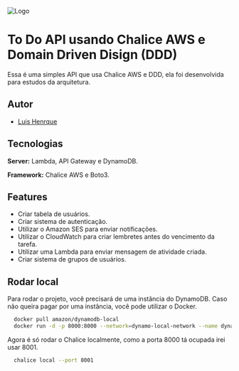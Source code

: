 
![Logo](https://aws.github.io/chalice/_images/chalice-logo-whitespace.png)


# To Do API usando Chalice AWS e Domain Driven Disign (DDD)

Essa é uma simples API que usa Chalice AWS e DDD, ela foi desenvolvida para estudos da arquitetura.





## Autor

- [Luis Henrque](https://www.github.com/luishenrique01)


## Tecnologias

**Server:** Lambda, API Gateway e DynamoDB.

**Framework:** Chalice AWS e Boto3.


## Features

- Criar tabela de usuários.
- Criar sistema de autenticação.
- Utilizar o Amazon SES para enviar notificações.
- Utilizar o CloudWatch para criar lembretes antes do vencimento da tarefa.
- Utilizar uma Lambda para enviar mensagem de atividade criada.
- Criar sistema de grupos de usuários.


## Rodar local

Para rodar o projeto, você precisará de uma instância do DynamoDB. Caso não queira pagar por uma instância, você pode utilizar o Docker.

```bash
  docker pull amazon/dynamodb-local
  docker run -d -p 8000:8000 --network=dynamo-local-network --name dynamo-local amazon/dynamodb-local -jar DynamoDBLocal.jar -sharedDb
```

Agora é só rodar o Chalice localmente, como a porta 8000 tá ocupada irei usar 8001.

```bash
  chalice local --port 8001
```
